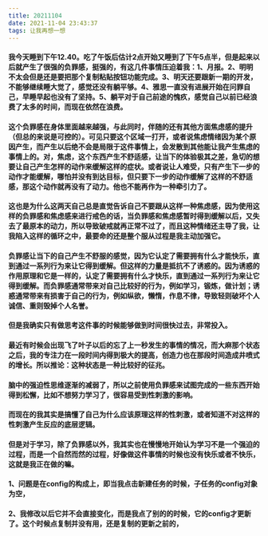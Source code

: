 ```yaml
---
title: 20211104
date: 2021-11-04 23:43:37
tags: 让我再想一想
---
```

#### 我今天睡到下午12.40。吃了午饭后估计2点开始又睡到了下午5点半，但是起来以后就产生了很强的负罪感，挺强的，有这几件事情压迫着我：1、月报。2、明明不太会但是还是要把那个复制粘贴按钮功能完成。3、明天还要跟新一期的开发，不能够继续睡大觉了，感觉还没有躺平够。4、雅思一直没有进展开始在问罪自己，早睡早起也没有了坚持。5、躺平对于自己前途的愧疚，感觉自己以前已经浪费了太多的时间，而现在依然在浪费。
#### 这个负罪感在身体里面越来越强，与此同时，伴随的还有其他方面焦虑感的提升（但总的来说是可控的）。可见只要这个区域一打开，或者说焦虑情绪因为某个原因产生，而产生以后绝不会是局限于这件事情上，会发散到其他能让我产生焦虑的事情上的。对，焦虑，这个东西产生不舒适感，让当下的体验极其之差，急切的想要让自己产生怎样的动作来缓解这样的症状。或者说让人难受，只有产生下一步的动作才能缓解，哪怕并没有到达目标，但只要下一步的动作缓解了这样的不舒适感，那这个动作就再没有了动力。他也不能再作为一种牵引力了。
#### 这也是为什么这两天自己总是直觉告诉自己不要跟从这样一种焦虑感，因为使用这样的负罪感和焦虑感来进行戒色的话，当负罪感和焦虑感暂时得到缓解以后，又失去了最原本的动力，所以导致破戒就再正常不过了，而且这种情绪还主导了我，让我陷入这样的循环之中，最要命的还是整个服从过程是我主动加强它。
#### 负罪感让当下的自己产生不舒服的感觉，因为它认定了需要拥有什么才能快乐，直到通过一系列行为来让它得到缓解。但这样的力量是抵抗不了诱惑的。因为诱惑的作用原理和它是一样的，认定了需要拥有什么才快乐，直到通过一系列行为来让它得到缓解。而负罪感通常带来对自己比较好的行为，例如学习，锻炼，做计划；诱惑通常带来有损害于自己的行为，例如纵欲，懒惰，作息不律，导致轻则破坏个人诚信、重则毁掉个人名誉。
#### 但是我确实只有做思考这件事的时候能够做到时间很快过去，非常投入。
#### 最近有时候会出现飞了叶子以后的忘了上一秒发生的事情的情况，而大麻那个状态之后，我的专注力在一段时间内得到极大的提高，创造力也在那段时间造成井喷式的增长。所以推论：这种状态是一种比较好的征兆。
#### 脑中的强迫性思维逐渐的减弱了，所以之前使用负罪感来试图完成的一些东西开始得到松懈，比如不想努力学习了，很容易受到性刺激的影响。
#### 而现在的我其实是搞懂了自己为什么应该原理这样的性刺激，或者知道不对这样的性刺激产生反应的底层逻辑。
#### 但是对于学习，除了负罪感以外，我其实也在慢慢地开始认为学习不是一个强迫的过程，而是一个自然而然的过程，好像做这件事情的时候也没有快乐或者不快乐，这就是我正在做的嘛。
#### 1、问题是在config的构成上，即当我点击新建任务的时候，子任务的config对象为空，
#### 2、我修改以后它并不会直接变化，而是我点了别的的时候，它的config才更新了。这个时候点复制并没有用，还是复制的更新之前的，